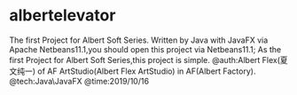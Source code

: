 # albertelevator
The first  Project for Albert Soft Series.
Written by Java with JavaFX via Apache Netbeans11.1,you should open this project via Netbeans11.1;
As the first Project for Albert Soft Series,this project is simple.
@auth:Albert Flex(夏文纯一) of AF ArtStudio(Albert Flex ArtStudio) in AF(Albert Factory).
@tech:Java\JavaFX
@time:2019/10/16
